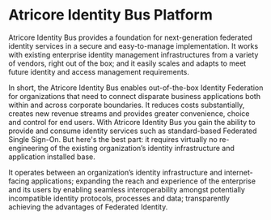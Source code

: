 Atricore Identity Bus Platform
===============================

Atricore Identity Bus provides a foundation for next-generation federated identity services in a secure and easy-to-manage implementation. It works with existing enterprise identity management infrastructures from a variety of vendors, right out of the box; and it easily scales and adapts to meet future identity and access management requirements.

In short, the Atricore Identity Bus enables out-of-the-box Identity Federation for organizations that need to connect disparate business applications both within and across corporate boundaries. It reduces costs substantially, creates new revenue streams and provides greater convenience, choice and control for end users. With Atricore Identity Bus you gain the ability to provide and consume identity services such as standard-based Federated Single Sign-On. But here's the best part: it requires virtually no re-engineering of the existing organization’s identity infrastructure and application installed base.

It operates between an organization’s identity infrastructure and internet-facing applications; expanding the reach and experience of the enterprise and its users by enabling seamless interoperability amongst potentially incompatible identity protocols, processes and data; transparently achieving the advantages of Federated Identity.
